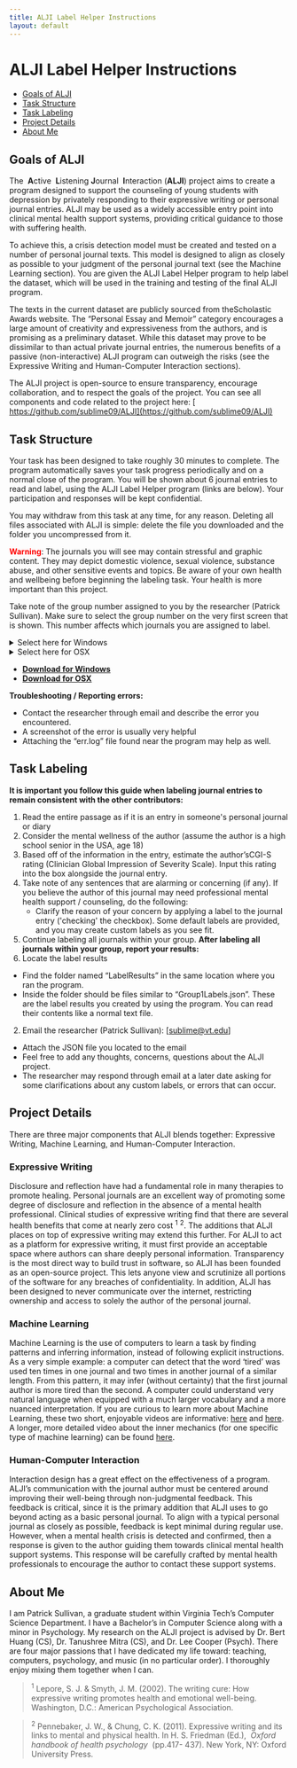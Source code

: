 ```yaml
---
title: ALJI Label Helper Instructions
layout: default
---
```


# ALJI Label Helper Instructions

* [Goals of ALJI](#goals-of-alji)
* [Task Structure](#task-structure)
* [Task Labeling](#task-labeling)
* [Project Details](#project-details)
* [About Me](#about-me)


## Goals of ALJI

The ​ **A**ctive ​ **L**​istening ​ **J**​ournal ​ **I**​nteraction (​ **ALJI**​) project aims to create a program designed to support the counseling of young students with depression by privately responding to their expressive writing or personal journal entries. ALJI may be used as a widely accessible entry point into clinical mental health support systems, providing critical guidance to those with suffering health.

To achieve this, a crisis detection model must be created and tested on a number of personal journal texts. This model is designed to align as closely as possible to your judgment of the personal journal text (see the ​Machine Learning​ section). You are given the ALJI Label Helper program to help label the dataset, which will be used in the training and testing of the final ALJI program.

The texts in the current dataset are publicly sourced from the ​Scholastic Awards website​. The “Personal Essay and Memoir” category encourages a large amount of creativity and expressiveness from the authors, and is promising as a preliminary dataset. While this dataset may prove to be dissimilar to than actual private journal entries, the numerous benefits of a passive (non-interactive) ALJI program can outweigh the risks (see the ​Expressive Writing​ and ​Human-Computer Interaction sections).

The ALJI project is open-source to ensure transparency, encourage collaboration, and to respect the goals of the project. You can see all components and code related to the project here: [​https://github.com/sublime09/ALJI](​https://github.com/sublime09/ALJI)


## Task Structure

Your task has been designed to take roughly 30 minutes to complete. The program automatically saves your task progress periodically and on a normal close of the program. You will be shown about 6 journal entries to read and label, using the ALJI Label Helper program (links are below). Your participation and responses will be kept confidential.

You may withdraw from this task at any time, for any reason. Deleting all files associated with ALJI is simple: delete the file you downloaded and the folder you uncompressed from it.

**<span style="color:red">Warning</span>​**:
The journals you will see may contain stressful and graphic content. They may depict domestic violence, sexual violence, substance abuse, and other sensitive events and topics. Be aware of your own health and wellbeing before beginning the labeling task. Your health is more important than this project.

Take note of the group number assigned to you by the researcher (Patrick Sullivan). Make sure to select the group number on the very first screen that is shown. This number affects which journals you are assigned to label.

<details><summary>Select here for Windows</summary>
- [**Download Link**](https://github.com/sublime09/ALJI/releases/latest/download/ALJI_Label_Helper_Windows.zip)
- Tested on Windows 10. Other systems may vary in results.
</details>

<details><summary>Select here for OSX</summary>
- [**Download Link**](https://github.com/sublime09/ALJI/releases/latest/download/ALJI_Label_Helper_Macintosh.zip)
- **Note**: Macs may prevent you from starting the program because I am not registered as an Apple Developer. Move the 'ALJI Label Helper' program to your 'Applications' folder to see an option to open the program when starting it.  
- Tested on OSX 10.4 (Mojave). Other systems may may vary in results.
- Known bug: sometimes the main view appears frozen and unresponsive.
    - Workaround: Scrolling in the main view will refresh the view.
</details>


- [**Download for Windows**](https://github.com/sublime09/ALJI/releases/latest/download/ALJI_Label_Helper_Windows.zip)
- [**Download for OSX**](​https://github.com/sublime09/ALJI/releases/latest/download/ALJI_Label_Helper_Mac.zip)

**Troubleshooting / Reporting errors:**
- Contact the researcher through email and describe the error you encountered.
- A screenshot of the error is usually very helpful
- Attaching the “err.log” file found near the program may help as well.

## Task Labeling

**It is important you follow this guide when labeling journal entries to remain consistent with the other contributors:**

1. Read the entire passage as if it is an entry in someone's personal journal or diary
2. Consider the mental wellness of the author (assume the author is a high school senior in the USA, age 18)
3. Based off of the information in the entry, estimate the author’s ​CGI-S rating (Clinician Global Impression of Severity Scale). Input this rating into the box alongside the journal entry.
4. Take note of any sentences that are alarming or concerning (if any). If you believe the author of this journal may need professional mental health support / counseling, do the following:
	- Clarify the reason of your concern by applying a label to the journal entry ('checking' the checkbox). Some default labels are provided, and you may create custom labels as you see fit.
5. Continue labeling all journals within your group.
**After labeling all journals within your group, report your results:**
1. Locate the label results
- Find the folder named “LabelResults” in the same location where you ran the program.
- Inside the folder should be files similar to “Group1Labels.json”. These are the label results you created by using the program. You can read their contents like a normal text file. 
2. Email the researcher (Patrick Sullivan): [​sublime@vt.edu]
- Attach the JSON file you located to the email
- Feel free to add any thoughts, concerns, questions about the ALJI project.
- The researcher may respond through email at a later date asking for some clarifications about any custom labels, or errors that can occur.

## Project Details
There are three major components that ALJI blends together: Expressive Writing, Machine Learning, and Human-Computer Interaction.

### Expressive Writing
Disclosure and reflection have had a fundamental role in many therapies to promote healing. Personal journals are an excellent way of promoting some degree of disclosure and reflection in the absence of a mental health professional. Clinical studies of expressive writing find that there are several health benefits that come at nearly zero cost <sup>1</sup> <sup>2</sup>. The additions that ALJI places on top of expressive writing may extend this further. For ALJI to act as a platform for expressive writing, it must first provide an acceptable space where authors can share deeply personal information. Transparency is the most direct way to build trust in software, so ALJI has been founded as an open-source project. This lets anyone view and scrutinize all portions of the software for any breaches of confidentiality. In addition, ALJI has been designed to never communicate over the internet, restricting ownership and access to solely the author of the personal journal.


### Machine Learning
Machine Learning is the use of computers to learn a task by finding patterns and inferring information, instead of following explicit instructions. As a very simple example: a computer can detect that the word ‘tired’ was used ten times in one journal and two times in another journal of a similar length. From this pattern, it may infer (without certainty) that the first journal author is more tired than the second. A computer could understand very natural language when equipped with a much larger vocabulary and a more nuanced interpretation. If you are curious to learn more about Machine Learning, these two short, enjoyable videos are informative: [​here](https://youtu.be/R9OHn5ZF4Uo) and [here](https://youtu.be/wvWpdrfoEv0). A longer, more detailed video about the inner mechanics (for one specific type of machine learning) can be found [here](https://youtu.be/aircAruvnKk). 

### Human-Computer Interaction
Interaction design has a great effect on the effectiveness of a program. ALJI’s communication with the journal author must be centered around improving their well-being through non-judgmental feedback. This feedback is critical, since it is the primary addition that ALJI uses to go beyond acting as a basic personal journal. To align with a typical personal journal as closely as possible, feedback is kept minimal during regular use. However, when a mental health crisis is detected and confirmed, then a response is given to the author guiding them towards clinical mental health support systems. This response will be carefully crafted by mental health professionals to encourage the author to contact these support systems.

## About Me
I am Patrick Sullivan, a graduate student within Virginia Tech’s Computer Science Department. I have a Bachelor’s in Computer Science along with a minor in Psychology. My research on the ALJI project is advised by Dr. Bert Huang (CS), Dr. Tanushree Mitra (CS), and Dr. Lee Cooper (Psych). There are four major passions that I have dedicated my life toward: teaching, computers, psychology, and music (in no particular order). I thoroughly enjoy mixing them together when I can.

> <sup>1</sup> Lepore, S. J. & Smyth, J. M. (2002). The writing cure: How expressive writing promotes health and emotional well-being. Washington, D.C.: American Psychological Association.

> <sup>2</sup> Pennebaker, J. W., & Chung, C. K. (2011). Expressive writing and its links to mental and physical health. In H. S. Friedman (Ed.), ​ _Oxford handbook of health psychology_ ​ (pp.417- 437). New York, NY: Oxford University Press.
